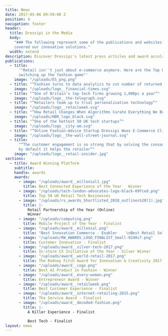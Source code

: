 ```yaml
---
title: News
date: 2017-05-06 09:59:00 Z
position: 4
navigation: footer
header:
  title: Dressipi in the Media
  body:
    "### The following represent some of the publications and websites that have
    covered our innovative solutions."
  width: extend
description: Discover Dressipi's latest press articles and award accolades.
publications:
  - title:
      '"Retail isn''t just about e-commerce anymore. Here are the Top UK companies
      switching up the fashion game"'
    image: "/uploads/ES_png.png"
  - title: "“Fashion turns to data analytics to cut number of returned items”"
    image: "/uploads/logo__financial-times.svg"
  - title: "“One of Britain’s top tech firms growing 1,000pc a year”"
    image: "/uploads/logo__the-telegraph.svg"
  - title: "“Retailers team up to trial personalisation technology”"
    image: "/uploads/logo__retailweek.svg"
  - title: "“How Retail Changes When Algorithms Curate Everything We Buy”"
    image: "/uploads/HBR_logo_black.svg"
  - title: "“One of the hottest 50 UK tech startups”"
    image: "/uploads/logo__city-am.svg"
  - title: "“Online Fashion-Advice Startup Dressipi Woos E-Commerce Clients”"
    image: "/uploads/logo__the-wall-street-journal.svg"
  - title:
      "“The customer engagement is so strong that by solving the consumer’s problems
      by default it helps the retailer”"
    image: "/uploads/logo__retail-insider.jpg"
sections:
  - title: Award Winning Platform
    subtitle:
    handle: awards
    awards:
      - image: "/uploads/award__millenial1.jpg"
        title: Best Connected Experience of the Year   Winner
      - image: "/uploads/tech-london-advocates-logo-black-09fced.png"
        title: Top 50 UK Retail Tech Businesses
      - image: "/uploads/rs_awards_Shortlisted_2018_outlines%20(1).jpg"
        title: |-
          Retail Partnership of the Year (Online)
          Winner
      - image: "/uploads/computing.png"
        title: Mobile Project of the Year - Finalist
      - image: "/uploads/award__millenial.png"
        title: "Best Innovation Commerce - Enabler    \nBest Retail Solution - Finalists"
      - image: "/uploads/RW_AWARDS_LOGO_FINALIST_Small-92d0cf.png"
        title: Customer Innovation - Finalist
      - image: "/uploads/award__silver-tech-2017.png"
        title: In-store CX Initiative of the Year - Silver Winner
      - image: "/uploads/award__world-retail-2017.png"
        title: The Rodney Fitch Award for Innovation & Creativity 2017 - Finalist
      - image: "/uploads/award__cogx.png"
        title: Best AI Product in Fashion - Winner
      - image: "/uploads/award__every-woman.png"
        title: Entrepreneur Award - Winner
      - image: "/uploads/award__retailweek.png"
        title: Best Customer Experience - Finalist
      - image: "/uploads/award__internet-retailing-2015.png"
        title: The Service Award - Finalist
      - image: "/uploads/award__decoded-fashion.png"
        title: |-
          A Killer Experience - Finalist

          Best Tech - Finalist
layout: news
---
```

